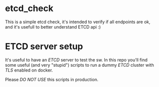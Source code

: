 # etcd_check
This is a simple etcd check, it's intended to verify if all endpoints are ok, and it's usefull to better understand ETCD api :)

# ETCD server setup

It's useful to have an _ETCD_ server to test the sw. In this repo you'll find some useful (and very "stupid") scripts to run a dummy _ETCD_ cluster with _TLS_ enabled on docker.

Please *DO NOT USE* this scripts in production.